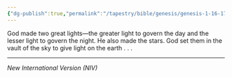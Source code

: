 ```yaml
---
{"dg-publish":true,"permalink":"/tapestry/bible/genesis/genesis-1-16-17/","title":"Genesis 1:16-17","tags":["bible-verse","bible-verse"],"dgHomeLink":true,"dgShowLocalGraph":true,"dgEnableSearch":true}
---
```


God made two great lights—the greater light to govern the day and the lesser light to govern the night. He also made the stars.  God set them in the vault of the sky to give light on the earth . . . 

---
*New International Version (NIV)*